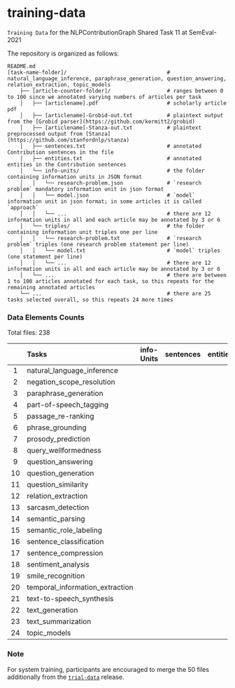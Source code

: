 # training-data
`Training Data` for the NLPContributionGraph Shared Task 11 at SemEval-2021

The repository is organized as follows:

    README.md                            
    [task-name-folder]/                                # natural_language_inference, paraphrase_generation, question_answering, relation_extraction, topic_models
        ├── [article-counter-folder]/                  # ranges between 0 to 100 since we annotated varying numbers of articles per task
        │   ├── [articlename].pdf                      # scholarly article pdf
        │   ├── [articlename]-Grobid-out.txt           # plaintext output from the [Grobid parser](https://github.com/kermitt2/grobid)
        │   ├── [articlename]-Stanza-out.txt           # plaintext preprocessed output from [Stanza](https://github.com/stanfordnlp/stanza)
        │   ├── sentences.txt                          # annotated Contribution sentences in the file
        │   ├── entities.txt                           # annotated entities in the Contribution sentences
        │   └── info-units/                            # the folder containing information units in JSON format
        │   │   └── research-problem.json              # `research problem` mandatory information unit in json format
        │   │   └── model.json                         # `model` information unit in json format; in some articles it is called `approach`
        │   │   └── ...                                # there are 12 information units in all and each article may be annotated by 3 or 6
        │   └── triples/                               # the folder containing information unit triples one per line
        │   │   └── research-problem.txt               # `research problem` triples (one research problem statement per line)
        │   │   └── model.txt                          # `model` triples (one statement per line)
        │   │   └── ...                                # there are 12 information units in all and each article may be annotated by 3 or 6
        │   └── ...                                    # there are between 1 to 100 articles annotated for each task, so this repeats for the remaining annotated articles
        └── ...                                        # there are 25 tasks selected overall, so this repeats 24 more times

### Data Elements Counts

Total files: 238

|| Tasks | info-Units | sentences | entities | triples total | subject | predicate | object |
| :---:  | :--- |:---:|  :---:   |   :---:  | :---: |  :---:  |   :---:   |  :---: |
|1 | natural_language_inference    |    |     |     | 7330 |3171 |1251 |5242 |
|2 | negation_scope_resolution     |    |     |     |  94  | 50  | 42  | 80  |
|3 |   paraphrase_generation       |    |     |     |  175 | 99  | 77  | 160 |
|4 |   part-of-speech_tagging      |    |     |     |  479 | 249 | 156 | 401 |
|5 |     passage_re-ranking        |    |     |     |  123 | 63  | 66  | 103 |
|6 |      phrase_grounding         |    |     |     |  102 | 58  | 53  | 94  |
|7 |     prosody_prediction        |    |     |     |  103 | 58  | 43  | 97  |
|8 |    query_wellformedness       |    |     |     |  35  | 22  | 25  | 33  |
|9 |     question_answering        |    |     |     | 640  | 332 | 203 | 547 |
|10|    question_generation        |    |     |     |  87  | 45  | 44  | 74  |
|11|    question_similarity        |    |     |     |  51  | 30  | 26  | 49  |
|12|    relation_extraction        |    |     |     | 1084 | 552 | 372 | 922 |
|13|     sarcasm_detection         |    |     |     | 136  | 77  | 73  | 116 |
|14|     semantic_parsing          |    |     |     | 180  | 91  | 74  | 157 |
|15| semantic_role_labeling        |    |     |     | 318  | 163 | 137 | 288 |
|16| sentence_classification       |    |     |     | 297  | 167 | 134 | 273 |
|17| sentence_compression          |    |     |     | 248  | 138 | 104 | 223 |
|18|   sentiment_analysis          |    |     |     | 4086 |1864 | 940 |2967 |
|19|   smile_recognition           |    |     |     |  54  | 29  | 34  | 49  |
|20|temporal_information_extraction|    |     |     |  93  | 58  | 62  | 85  |
|21|   text-to-speech_synthesis    |    |     |     | 192  | 103 | 98  | 174 |
|22|       text_generation         |    |     |     | 420  | 222 | 165 | 351 |
|23|     text_summarization        |    |     |     | 1010 | 513 | 346 | 825 |
|24|        topic_models           |    |     |     |  48  | 30  | 28  | 48  |


### Note

For system training, participants are encouraged to merge the 50 files additionally from the [`trial-data`](https://github.com/ncg-task/trial-data) release.
